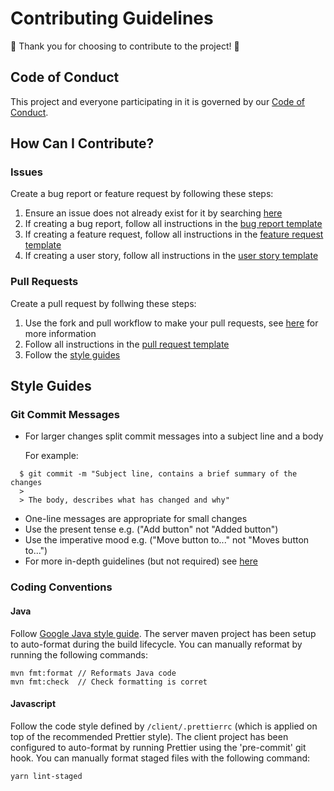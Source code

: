 # Contributing Guidelines

:tada: Thank you for choosing to contribute to the project! :tada:

## Code of Conduct

This project and everyone participating in it is governed by our [Code of Conduct](./.github/code_of_conduct.md).

## How Can I Contribute?

### Issues

Create a bug report or feature request by following these steps:

1. Ensure an issue does not already exist for it by searching [here](https://github.com/softeng-701-group-5/softeng-701-assignment-1/issues?q=is%3Aissue)
2. If creating a bug report, follow all instructions in the [bug report template](./.github/ISSUE_TEMPLATE/bug_report.md)
3. If creating a feature request, follow all instructions in the [feature request template](./.github/ISSUE_TEMPLATE/feature_request.md)
4. If creating a user story, follow all instructions in the [user story template](./.github/ISSUE_TEMPLATE/user_story.md)

### Pull Requests

Create a pull request by follwing these steps:

1. Use the fork and pull workflow to make your pull requests, see [here](https://gist.github.com/Chaser324/ce0505fbed06b947d962) for more information
2. Follow all instructions in the [pull request template](./.github/pull_request_template.md)
3. Follow the [style guides](#style-guides)

## Style Guides

### Git Commit Messages

- For larger changes split commit messages into a subject line and a body

  For example:

```
  $ git commit -m "Subject line, contains a brief summary of the changes
  >
  > The body, describes what has changed and why"
```

- One-line messages are appropriate for small changes
- Use the present tense e.g. ("Add button" not "Added button")
- Use the imperative mood e.g. ("Move button to..." not "Moves button to...")
- For more in-depth guidelines (but not required) see [here](https://chris.beams.io/posts/git-commit/)

### Coding Conventions

#### Java

Follow [Google Java style guide](https://google.github.io/styleguide/javaguide.html).
The server maven project has been setup to auto-format during the build lifecycle.
You can manually reformat by running the following commands:

```
mvn fmt:format // Reformats Java code
mvn fmt:check  // Check formatting is corret
```

#### Javascript

Follow the code style defined by `/client/.prettierrc` (which is applied on top of the recommended Prettier style).
The client project has been configured to auto-format by running Prettier using the 'pre-commit' git hook. You can manually format staged files with the following command:

```
yarn lint-staged
```
